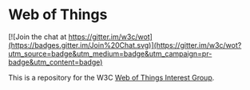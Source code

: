 # Web of Things

[![Join the chat at https://gitter.im/w3c/wot](https://badges.gitter.im/Join%20Chat.svg)](https://gitter.im/w3c/wot?utm_source=badge&utm_medium=badge&utm_campaign=pr-badge&utm_content=badge)

This is a repository for the W3C [Web of Things Interest Group](http://www.w3.org/WoT/IG/).
